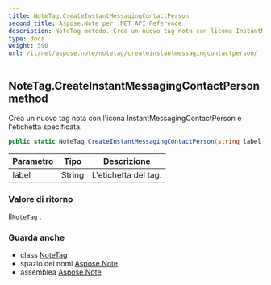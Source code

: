 ```yaml
---
title: NoteTag.CreateInstantMessagingContactPerson
second_title: Aspose.Note per .NET API Reference
description: NoteTag metodo. Crea un nuovo tag nota con licona InstantMessagingContactPerson e letichetta specificata.
type: docs
weight: 590
url: /it/net/aspose.note/notetag/createinstantmessagingcontactperson/
---
```

## NoteTag.CreateInstantMessagingContactPerson method

Crea un nuovo tag nota con l'icona InstantMessagingContactPerson e l'etichetta specificata.

```csharp
public static NoteTag CreateInstantMessagingContactPerson(string label = "")
```

| Parametro | Tipo | Descrizione |
| --- | --- | --- |
| label | String | L'etichetta del tag. |

### Valore di ritorno

Il[`NoteTag`](../) .

### Guarda anche

* class [NoteTag](../)
* spazio dei nomi [Aspose.Note](../../notetag/)
* assemblea [Aspose.Note](../../../)


